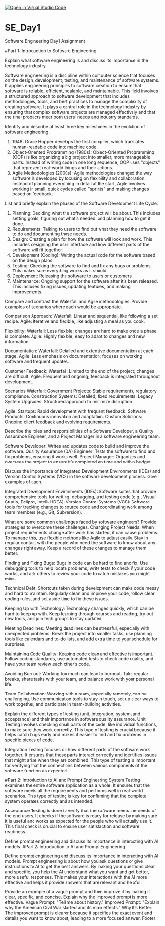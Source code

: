 [![Open in Visual Studio Code](https://classroom.github.com/assets/open-in-vscode-2e0aaae1b6195c2367325f4f02e2d04e9abb55f0b24a779b69b11b9e10269abc.svg)](https://classroom.github.com/online_ide?assignment_repo_id=15569041&assignment_repo_type=AssignmentRepo)
# SE_Day1
Software Engineering Day1 Assignment

#Part 1: Introduction to Software Engineering

Explain what software engineering is and discuss its importance in the technology industry.

Software engineering is a discipline within computer science that focuses on the design, development, testing, and maintenance of software systems. It applies engineering principles to software creation to ensure that software is reliable, efficient, scalable, and maintainable. This field involves a structured approach to software development that includes methodologies, tools, and best practices to manage the complexity of creating software. It plays a central role in the technology industry by ensuring that complex software projects are managed effectively and that the final products meet both users’ needs and industry standards.

Identify and describe at least three key milestones in the evolution of software engineering.

1. 1948: Grace Hopper develops the first compiler, which translates human-readable code into machine code.
2. Object-Oriented Programming (1980s): Object-Oriented Programming (OOP) is like organizing a big project into smaller, more manageable parts. Instead of writing code in one long sequence, OOP uses "objects" that represent real-world things and their actions.
3. Agile Methodologies (2000s): Agile methodologies changed the way software is developed by focusing on flexibility and collaboration. Instead of planning everything in detail at the start, Agile involves working in small, quick cycles called "sprints" and making changes based on feedback.

List and briefly explain the phases of the Software Development Life Cycle.

1. Planning: Deciding what the software project will be about. This includes setting goals, figuring out what’s needed, and planning how to get it done.
2. Requirements: Talking to users to find out what they need the software to do and documenting those needs.
3. Design: Creating a plan for how the software will look and work. This includes designing the user interface and how different parts of the software will fit together.
4. Development (Coding): Writing the actual code for the software based on the design plans.
5. Testing: Checking the software to find and fix any bugs or problems. This makes sure everything works as it should.
6. Deployment: Releasing the software to users or customers.
7. Maintenance: Ongoing support for the software after it’s been released. This includes fixing issues, updating features, and making improvements.

Compare and contrast the Waterfall and Agile methodologies. Provide examples of scenarios where each would be appropriate.

Comparison
Approach:
Waterfall: Linear and sequential, like following a set recipe.
Agile: Iterative and flexible, like adjusting a meal as you cook.

Flexibility:
Waterfall: Less flexible; changes are hard to make once a phase is complete.
Agile: Highly flexible; easy to adapt to changes and new information.

Documentation:
Waterfall: Detailed and extensive documentation at each stage.
Agile: Less emphasis on documentation; focuses on working software and frequent updates.

Customer Feedback:
Waterfall: Limited to the end of the project; changes are difficult.
Agile: Frequent and ongoing; feedback is integrated throughout development.

Scenarios
Waterfall:
Government Projects: Stable requirements, regulatory compliance.
Construction Systems: Detailed, fixed requirements.
Legacy System Upgrades: Structured approach to minimize disruption.

Agile:
Startups: Rapid development with frequent feedback.
Software Products: Continuous innovation and adaptation.
Custom Solutions: Ongoing client feedback and evolving requirements.

Describe the roles and responsibilities of a Software Developer, a Quality Assurance Engineer, and a Project Manager in a software engineering team.

Software Developer: Writes and updates code to build and improve the software.
Quality Assurance (QA) Engineer: Tests the software to find and fix problems, ensuring it works well.
Project Manager: Organizes and oversees the project to ensure it’s completed on time and within budget.

Discuss the importance of Integrated Development Environments (IDEs) and Version Control Systems (VCS) in the software development process. Give examples of each.

Integrated Development Environments (IDEs): Software suites that provide comprehensive tools for writing, debugging, and testing code (e.g., Visual Studio, Eclipse, IntelliJ IDEA).
Version Control Systems (VCS): Software tools for tracking changes to source code and coordinating work among team members (e.g., Git, Subversion).

What are some common challenges faced by software engineers? Provide strategies to overcome these challenges.
Changing Project Needs: When project requirements change after work has started, it can cause problems. To manage this, use flexible methods like Agile to adjust easily. Stay in regular contact with the people who need the software to know about any changes right away. Keep a record of these changes to manage them better.

Finding and Fixing Bugs: Bugs in code can be hard to find and fix. Use debugging tools to help locate problems, write tests to check if your code works, and ask others to review your code to catch mistakes you might miss.

Technical Debt: Shortcuts taken during development can make code messy and hard to maintain. Regularly clean and improve your code, follow clear coding rules, and set aside time to fix these issues.

Keeping Up with Technology: Technology changes quickly, which can be hard to keep up with. Keep learning through courses and reading, try out new tools, and join tech groups to stay updated.

Meeting Deadlines: Meeting deadlines can be stressful, especially with unexpected problems. Break the project into smaller tasks, use planning tools like calendars and to-do lists, and add extra time to your schedule for surprises.

Maintaining Code Quality: Keeping code clean and effective is important. Follow coding standards, use automated tests to check code quality, and have your team review each other’s code.

Avoiding Burnout: Working too much can lead to burnout. Take regular breaks, share tasks with your team, and balance work with your personal life.

Team Collaboration: Working with a team, especially remotely, can be challenging. Use communication tools to stay in touch, set up clear ways to work together, and participate in team-building activities.

Explain the different types of testing (unit, integration, system, and acceptance) and their importance in software quality assurance.
Unit Testing involves checking small parts of the code, like individual functions, to make sure they work correctly. This type of testing is crucial because it helps catch bugs early and makes it easier to find and fix problems in specific pieces of code.

Integration Testing focuses on how different parts of the software work together. It ensures that these parts interact correctly and identifies issues that might arise when they are combined. This type of testing is important for verifying that the connections between various components of the software function as expected.

#Part 2: Introduction to AI and Prompt Engineering
System Testing examines the entire software application as a whole. It ensures that the software meets all the requirements and performs well in real-world scenarios. This type of testing is key for confirming that the complete system operates correctly and as intended.

Acceptance Testing is done to verify that the software meets the needs of the end users. It checks if the software is ready for release by making sure it is useful and works as expected for the people who will actually use it. This final check is crucial to ensure user satisfaction and software readiness.

Define prompt engineering and discuss its importance in interacting with AI models.
#Part 2: Introduction to AI and Prompt Engineering

Define prompt engineering and discuss its importance in interacting with AI models.
Prompt engineering is about how you ask questions or give instructions to AI to get the best answers. By making your questions clear and specific, you help the AI understand what you want and get better, more useful responses. This makes your interactions with the AI more effective and helps it provide answers that are relevant and helpful.

Provide an example of a vague prompt and then improve it by making it clear, specific, and concise. Explain why the improved prompt is more effective.
Vague Prompt: "Tell me about history."
Improved Prompt: "Explain why the American Civil War started and its main effects."
Why It’s Better: The improved prompt is clearer because it specifies the exact event and details you want to know about, leading to a more focused answer.
Footer
